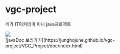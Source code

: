 # vgc-project
메가 IT아카데미 미니 java프로젝트

<div>
	<a href="https://www.youtube.com/watch?v=https://www.youtube.com/watch?v=y2-JB5auRo0&t=6s" target="_blank"><image src = "https://img.youtube.com/vi/https://www.youtube.com/watch?v=y2-JB5auRo0&t=6s/mqdefault.jpg"></a>

</div>
	[javaDoc 보러가기](https://junghojune.github.io/vgc-project/VGC_Project/doc/index.html)
		

